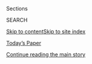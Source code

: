 <div id="app">

<div>

<div class="NYTAppHideMasthead css-1r6wvpq e1suatyy0">

<div class="section css-ui9rw0 e1suatyy2">

<div class="css-eph4ug er09x8g0">

<div class="css-6n7j50">

</div>

<span class="css-1dv1kvn">Sections</span>

<div class="css-10488qs">

<span class="css-1dv1kvn">SEARCH</span>

</div>

[Skip to content](#site-content)[Skip to site
index](#site-index)

</div>

<div class="css-10698na e1huz5gh0">

</div>

</div>

<div id="masthead-bar-one" class="section hasLinks css-15hmgas e1csuq9d3">

<div class="css-uqyvli e1csuq9d0">

</div>

<div class="css-1uqjmks e1csuq9d1">

</div>

<div class="css-9e9ivx">

[](https://myaccount.nytimes3xbfgragh.onion/auth/login?response_type=cookie&client_id=vi)

</div>

<div class="css-1bvtpon e1csuq9d2">

[Today’s Paper](https://www.nytimes3xbfgragh.onion/section/todayspaper)

</div>

</div>

</div>

</div>

<div data-aria-hidden="false">

<div id="site-content" data-role="main">

<div id="top-wrapper" class="css-15p45cc eaca97t0" type="top">

<div id="top-slug" class="css-19x0jxb eaca97t1" hidden="">

Advertisement

</div>

[Continue reading the main
story](#after-top)

<div class="ad top-wrapper" style="text-align:center;height:100%;display:block;min-height:90px">

<div id="top" class="place-ad" data-position="top" data-size-key="top">

</div>

</div>

<div id="after-top">

</div>

</div>

<div id="byline" class="section css-15h4p1b e9abtgs0">

<div class="css-1j21atc e1svk9qx1">

<div class="css-nfcc9b e1svk9qx3">

<div class="css-cnx41t">

![Portrait of Joseph
Goldstein](https://static01.graylady3jvrrxbe.onion/images/2018/07/16/multimedia/author-joseph-goldstein/author-joseph-goldstein-thumbLarge.png)

</div>

<div class="css-vl9dhg e1svk9qx5">

<div class="css-1nrhkj6 e1svk9qx6">

# Joseph Goldstein

</div>

## <span></span>

Joseph Goldstein covers health care in New York. He previously wrote
about policing and the criminal justice system. For a year he worked in
the Kabul bureau, reporting on Afghanistan. He has been a reporter at
The Times since 2011.

</div>

</div>

</div>

<div>

<div id="mid1-wrapper" class="css-1mn4oms eaca97t0" type="rank">

<div id="mid1-slug" class="css-1tag3rd eaca97t1">

Advertisement

</div>

[Continue reading the main
story](#after-mid1)

<div id="mid1" class="ad mid1-wrapper" style="text-align:center;height:100%;display:block">

</div>

<div id="after-mid1">

</div>

</div>

</div>

<div class="css-185go5a e1o5byef0">

<div class="css-15cbhtu">

  - [Latest](#stream-panel)
  - <span class="css-6n7j50">Search</span>
    <div class="control">
    <div class="label-container css-1dv1kvn">
    Search
    </div>
    <div class="css-wm4t3d">
    **<span id="clear-search-input" class="css-1dv1kvn">Clear this text
    input</span>
    </div>
    </div>
    <span class="css-1iovbfw"></span>

<div id="stream-panel" class="section css-8msx5b e1jz0cab1">

<div class="css-13mho3u">

1.  
    
    <div class="css-1cp3ece">
    
    <div class="css-1l4spti">
    
    [](/2020/09/09/nyregion/indoor-dining-coronavirus.html)
    
    <div class="css-79elbk">
    
    ![](https://static01.graylady3jvrrxbe.onion/images/2020/09/09/nyregion/NYVIRUS-DINING2/NYVIRUS-DINING2-thumbWide.jpg?quality=75&auto=webp&disable=upscale)
    
    </div>
    
    ## N.Y.C. to Allow Indoor Dining, in Milestone on Recovery From Pandemic
    
    Gov. Andrew M. Cuomo announced that restaurants can open for indoor
    service at 25 percent capacity, starting on Sept. 30.
    
    <div class="css-1nqbnmb ea5icrr0">
    
    By <span class="css-1n7hynb">Jesse McKinley, Sharon Otterman
    <span>and</span> Joseph
    Goldstein</span>
    
    </div>
    
    </div>
    
    <div class="css-1lc2l26 e1xfvim33">
    
    </div>
    
    </div>

2.  
    
    <div class="css-1cp3ece">
    
    <div class="css-1l4spti">
    
    [](/2020/08/19/nyregion/new-york-city-antibody-test.html)
    
    <div class="css-79elbk">
    
    ![](https://static01.graylady3jvrrxbe.onion/images/2020/08/18/nyregion/18nyvirus-antibody1/merlin_171942465_723f8c77-8593-449c-8f39-160e1fdcf35e-thumbWide.jpg?quality=75&auto=webp&disable=upscale)
    
    </div>
    
    ## 1.5 Million Antibody Tests Show What Parts of N.Y.C. Were Hit Hardest
    
    The data from the city is on a far larger scale than previously
    released information, and includes all antibody test results
    reported to the city’s Department of Health.
    
    <div class="css-1nqbnmb ea5icrr0">
    
    By <span class="css-1n7hynb">Joseph
    Goldstein</span>
    
    </div>
    
    </div>
    
    <div class="css-1lc2l26 e1xfvim33">
    
    </div>
    
    </div>

3.  
    
    <div class="css-1cp3ece">
    
    <div class="css-1l4spti">
    
    [](/2020/07/23/nyregion/coronavirus-testing-nyc.html)
    
    <div class="css-79elbk">
    
    ![](https://static01.graylady3jvrrxbe.onion/images/2020/07/22/nyregion/00nyvirus-testing-02/00nyvirus-testing-02-thumbWide.jpg?quality=75&auto=webp&disable=upscale)
    
    </div>
    
    ## Testing Bottlenecks Threaten N.Y.C.’s Ability to Contain Virus
    
    “Honestly, I don’t even really see the point in getting tested,”
    said one New Yorker who has waited nearly two weeks, with still no
    results.
    
    <div class="css-1nqbnmb ea5icrr0">
    
    By <span class="css-1n7hynb">Joseph Goldstein <span>and</span> Jesse
    McKinley</span>
    
    </div>
    
    </div>
    
    <div class="css-1lc2l26 e1xfvim33">
    
    </div>
    
    </div>

4.  
    
    <div class="css-1cp3ece">
    
    <div class="css-1l4spti">
    
    [](/2020/07/12/nyregion/camden-police.html)
    
    <div class="css-79elbk">
    
    ![](https://static01.graylady3jvrrxbe.onion/images/2020/07/12/nyregion/12nyunrest-camden-jp5/00nyunrest-camden-thumbWide.jpg?quality=75&auto=webp&disable=upscale)
    
    </div>
    
    ## Could This City Hold the Key to the Future of Policing in America?
    
    As protesters across the country call for police departments to be
    defunded and dismantled, Camden’s experience offers some lessons.
    
    <div class="css-1nqbnmb ea5icrr0">
    
    By <span class="css-1n7hynb">Joseph Goldstein <span>and</span> Kevin
    Armstrong</span>
    
    </div>
    
    </div>
    
    <div class="css-1lc2l26 e1xfvim33">
    
    </div>
    
    </div>

5.  
    
    <div class="css-1cp3ece">
    
    <div class="css-1l4spti">
    
    [](/2020/07/09/nyregion/nyc-coronavirus-antibodies.html)
    
    <div class="css-79elbk">
    
    ![](https://static01.graylady3jvrrxbe.onion/images/2020/07/06/nyregion/00nyvirus-antibody1/merlin_171942420_5217c6f3-d568-4aaa-bad1-664185bfadd5-thumbWide.jpg?quality=75&auto=webp&disable=upscale)
    
    </div>
    
    ## 68% Have Antibodies in This Clinic. Can a Neighborhood Beat a Next Wave?
    
    Data from those tested at a storefront medical office in Queens is
    leading to a deeper understanding of the outbreak’s scope in New
    York.
    
    <div class="css-1nqbnmb ea5icrr0">
    
    By <span class="css-1n7hynb">Joseph
    Goldstein</span>
    
    </div>
    
    </div>
    
    <div class="css-1lc2l26 e1xfvim33">
    
    </div>
    
    </div>

6.  
    
    <div class="css-1cp3ece">
    
    <div class="css-1l4spti">
    
    [](/2020/07/01/nyregion/Coronavirus-hospitals.html)
    
    <div class="css-79elbk">
    
    ![](https://static01.graylady3jvrrxbe.onion/images/2020/06/26/nyregion/nyvirus-inequality10/nyvirus-inequality10-thumbWide.jpg?quality=75&auto=webp&disable=upscale)
    
    </div>
    
    ## Why Surviving the Virus Might Come Down to Which Hospital Admits You
    
    In New York City’s poor neighborhoods, some patients have languished
    in understaffed hospitals, with substandard equipment. It was a
    different story in Manhattan’s private medical centers.
    
    <div class="css-1nqbnmb ea5icrr0">
    
    By <span class="css-1n7hynb">Brian M. Rosenthal, Joseph Goldstein,
    Sharon Otterman <span>and</span> Sheri
    Fink</span>
    
    </div>
    
    </div>
    
    <div class="css-1lc2l26 e1xfvim33">
    
    </div>
    
    </div>

7.  
    
    <div class="css-1cp3ece">
    
    <div class="css-1l4spti">
    
    [](/2020/07/01/nyregion/nyc-coronavirus-protests.html)
    
    <div class="css-79elbk">
    
    ![](https://static01.graylady3jvrrxbe.onion/images/2020/06/30/nyregion/00nyvirus-protests1/merlin_173138814_cd9f862d-4a26-47d5-b9f1-7bb40d6a3dc8-thumbWide.jpg?quality=75&auto=webp&disable=upscale)
    
    </div>
    
    ## Did Floyd Protests Lead to a Virus Surge? Here’s What We Know
    
    Epidemiologists have braced for a surge of coronavirus cases. But it
    has not come yet.
    
    <div class="css-1nqbnmb ea5icrr0">
    
    By <span class="css-1n7hynb">Joseph
    Goldstein</span>
    
    </div>
    
    </div>
    
    <div class="css-1lc2l26 e1xfvim33">
    
    </div>
    
    </div>

8.  
    
    <div class="css-1cp3ece">
    
    <div class="css-1l4spti">
    
    [](/2020/06/17/nyregion/coronavirus-recovery-hospital.html)
    
    <div class="css-79elbk">
    
    ![](https://static01.graylady3jvrrxbe.onion/images/2020/06/15/nyregion/00nyvirus-recovery/00nyvirus-recovery-thumbWide.jpg?quality=75&auto=webp&disable=upscale)
    
    </div>
    
    ## ‘When Am I Coming Home?’: A Tough Month Inside a Virus Recovery Unit
    
    The front lines of the Covid-19 fight have shifted from I.C.U.s to
    wards where the sickest patients relearn how to walk and eat without
    choking.
    
    <div class="css-1nqbnmb ea5icrr0">
    
    By <span class="css-1n7hynb">Joseph
    Goldstein</span>
    
    </div>
    
    </div>
    
    <div class="css-1lc2l26 e1xfvim33">
    
    </div>
    
    </div>

9.  
    
    <div class="css-1cp3ece">
    
    <div class="css-1l4spti">
    
    [](/2020/06/14/nyregion/coronavirus-billing-nyc.html)
    
    <div class="css-79elbk">
    
    ![](https://static01.graylady3jvrrxbe.onion/images/2020/06/11/nyregion/00nyvirus-billing/00nyvirus-billing-thumbWide.jpg?quality=75&auto=webp&disable=upscale)
    
    </div>
    
    ## She Survived the Coronavirus. Then She Got a $400,000 Medical Bill.
    
    Patients who were treated for the virus are largely supposed to be
    exempt from receiving large bills. One hospital erroneously sent
    one.
    
    <div class="css-1nqbnmb ea5icrr0">
    
    By <span class="css-1n7hynb">Joseph
    Goldstein</span>
    
    </div>
    
    </div>
    
    <div class="css-1lc2l26 e1xfvim33">
    
    </div>
    
    </div>

10. 
    
    <div class="css-1cp3ece">
    
    <div class="css-1l4spti">
    
    [](/live/2020/protests-george-floyd-police-06-02/police-crack-down-after-curfew-in-the-bronx)
    
    <div class="css-79elbk">
    
    ![](https://static01.graylady3jvrrxbe.onion/images/2020/06/02/nyregion/02blog-newyork/02blog-newyork-thumbWide-v4.jpg?quality=75&auto=webp&disable=upscale)
    
    </div>
    
    ## Police crack down after curfew in the Bronx
    
    This was featured in live coverage.
    
    <div class="css-1nqbnmb ea5icrr0">
    
    By <span class="css-1n7hynb">Joseph Goldstein</span>
    
    </div>
    
    </div>
    
    <div class="css-1lc2l26 e1xfvim33">
    
    </div>
    
    </div>

<div class="css-13mho3u">

<div class="css-1t62hi8">

<div class="css-1stvaey">

Show
More

<div>

<div style="border:0;clip:rect(0 0 0 0);height:1px;margin:-1px;overflow:hidden;white-space:nowrap;padding:0;width:1px;position:absolute" data-role="log" data-aria-live="assertive">

</div>

<div style="border:0;clip:rect(0 0 0 0);height:1px;margin:-1px;overflow:hidden;white-space:nowrap;padding:0;width:1px;position:absolute" data-role="log" data-aria-live="assertive">

</div>

<div style="border:0;clip:rect(0 0 0 0);height:1px;margin:-1px;overflow:hidden;white-space:nowrap;padding:0;width:1px;position:absolute" data-role="log" data-aria-live="polite">

</div>

<div style="border:0;clip:rect(0 0 0 0);height:1px;margin:-1px;overflow:hidden;white-space:nowrap;padding:0;width:1px;position:absolute" data-role="log" data-aria-live="polite">

</div>

</div>

</div>

</div>

</div>

</div>

<div class="css-g6hk37 supplemental">

<div id="mid2-wrapper" class="css-10wkyv7 eaca97t0" type="lede">

<div id="mid2-slug" class="css-1tag3rd eaca97t1">

Advertisement

</div>

[Continue reading the main
story](#after-mid2)

<div id="mid2" class="ad mid2-wrapper" style="text-align:center;height:100%;display:block;min-height:250px">

</div>

<div id="after-mid2">

</div>

</div>

## Follow Elsewhere

<div class="module-body">

  - [**<span data-aria-hidden="true">JoeKGoldstein</span><span class="css-1dv1kvn">twitter
    page for JoeKGoldstein</span>](https://twitter.com/JoeKGoldstein)

</div>

## Feedback? Questions?

<div class="css-hftqp3">

Include your name, the article headline, and your message.

</div>

Email Author

</div>

</div>

</div>

</div>

</div>

</div>

## Site Index

<div>

</div>

## Site Information Navigation

  - [© <span>2020</span> <span>The New York Times
    Company</span>](https://help.nytimes3xbfgragh.onion/hc/en-us/articles/115014792127-Copyright-notice)

<!-- end list -->

  - [NYTCo](https://www.nytco.com/)
  - [Contact
    Us](https://help.nytimes3xbfgragh.onion/hc/en-us/articles/115015385887-Contact-Us)
  - [Work with us](https://www.nytco.com/careers/)
  - [Advertise](https://nytmediakit.com/)
  - [T Brand Studio](http://www.tbrandstudio.com/)
  - [Your Ad
    Choices](https://www.nytimes3xbfgragh.onion/privacy/cookie-policy#how-do-i-manage-trackers)
  - [Privacy](https://www.nytimes3xbfgragh.onion/privacy)
  - [Terms of
    Service](https://help.nytimes3xbfgragh.onion/hc/en-us/articles/115014893428-Terms-of-service)
  - [Terms of
    Sale](https://help.nytimes3xbfgragh.onion/hc/en-us/articles/115014893968-Terms-of-sale)
  - [Site
    Map](https://spiderbites.nytimes3xbfgragh.onion)
  - [Help](https://help.nytimes3xbfgragh.onion/hc/en-us)
  - [Subscriptions](https://www.nytimes3xbfgragh.onion/subscription?campaignId=37WXW)

</div>

</div>
